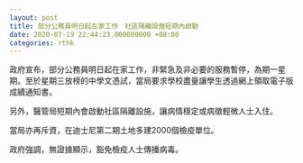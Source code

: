 ```yaml
---
layout: post
title: 部分公務員明日起在家工作　社區隔離設施短期內啟動
date: 2020-07-19 22:44:23.000000000 +08:00
categories: rthk
---
```


政府宣布，部分公務員明日起在家工作，非緊急及非必要的服務暫停，為期一星期。至於星期三放榜的中學文憑試，當局要求學校盡量讓學生透過網上領取電子版成績通知書。

另外，醫管局短期內會啟動社區隔離設施，讓病情穩定或病徵輕微人士入住。

當局亦再斥資，在迪士尼第二期土地多建2000個檢疫單位。

政府強調，無證據顯示，豁免檢疫人士傳播病毒。
